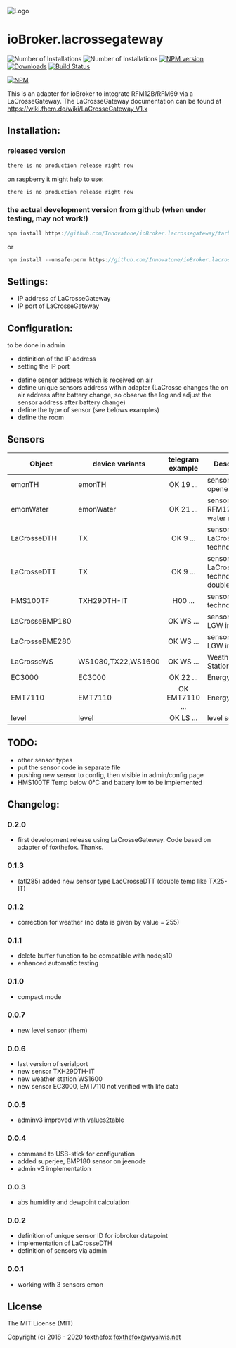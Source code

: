 ![Logo](admin/jeelab_logo.png)
# ioBroker.lacrossegateway
![Number of Installations](http://iobroker.live/badges/lacrossegateway-installed.svg) ![Number of Installations](http://iobroker.live/badges/lacrossegateway-stable.svg) [![NPM version](http://img.shields.io/npm/v/iobroker.lacrossegateway.svg)](https://www.npmjs.com/package/iobroker.lacrossegateway)
[![Downloads](https://img.shields.io/npm/dm/iobroker.lacrossegateway.svg)](https://www.npmjs.com/package/iobroker.lacrossegateway)
[![Build Status](https://travis-ci.org/foxthefox/ioBroker.lacrossegateway.svg?branch=master)](https://travis-ci.org/foxthefox/ioBroker.lacrossegateway)

[![NPM](https://nodei.co/npm/iobroker.lacrossegateway.png?downloads=true)](https://nodei.co/npm/iobroker.lacrossegateway/)

This is an adapter for ioBroker to integrate RFM12B/RFM69 via a LaCrosseGateway.
The LaCrosseGateway documentation can be found at https://wiki.fhem.de/wiki/LaCrosseGateway_V1.x

## Installation:
### released version
```javascript
there is no production release right now
```
on raspberry it might help to use:
```javascript
there is no production release right now
 ```
### the actual development version from github (when under testing, may not work!)
```javascript
npm install https://github.com/Innovatone/ioBroker.lacrossegateway/tarball/master --production
```
or
```javascript
npm install --unsafe-perm https://github.com/Innovatone/ioBroker.lacrossegateway/tarball/master --production
```
## Settings:
- IP address of LaCrosseGateway
- IP port of LaCrosseGateway

## Configuration:
to be done in admin
* definition of the IP address
* setting the IP port
- define sensor address which is received on air
- define unique sensors address within adapter (LaCrosse changes the on air address after battery change, so observe the log and adjust the sensor address after battery change)
- define the type of sensor (see belows examples)
- define the room

## Sensors
|Object|device variants|telegram example|Description|
|--------|-------|:-:|--------|
|emonTH|emonTH|OK 19 ...|sensor from openenergy.org|
|emonWater|emonWater|OK 21 ... |sensor with RFM12B for water metering|
|LaCrosseDTH |TX|OK 9 ... |sensors from LaCrosse, technoline|
|LaCrosseDTT |TX|OK 9 ... |sensors from LaCrosse, technoline double temp|
|HMS100TF |TXH29DTH-IT|H00 ... |sensors technoline|
|LaCrosseBMP180||OK WS ... |sensor mod, LGW internal|
|LaCrosseBME280||OK WS ... |sensor mod, LGW internal|
|LaCrosseWS|WS1080,TX22,WS1600|OK WS ... |Weather Station|
|EC3000|EC3000|OK 22 ... |Energy Meter|
|EMT7110|EMT7110|OK EMT7110 ... |Energy Meter|
|level|level|OK LS ... |level sensor|

## TODO:
* other sensor types
* put the sensor code in separate file
* pushing new sensor to config, then visible in admin/config page
* HMS100TF Temp below 0°C and battery low to be implemented


## Changelog:
### 0.2.0
* first development release using LaCrosseGateway. Code based on adapter of foxthefox. Thanks.

### 0.1.3
* (atl285) added new sensor type LacCrosseDTT (double temp like TX25-IT)

### 0.1.2
* correction for weather (no data is given by value = 255)

### 0.1.1
* delete buffer function to be compatible with nodejs10
* enhanced automatic testing

### 0.1.0
* compact mode

### 0.0.7
* new level sensor (fhem)

### 0.0.6
* last version of serialport
* new sensor TXH29DTH-IT
* new weather station WS1600
* new sensor EC3000, EMT7110 not verified with life data

### 0.0.5
* adminv3 improved with values2table

### 0.0.4
* command to USB-stick for configuration
* added superjee, BMP180 sensor on jeenode
* admin v3 implementation

### 0.0.3
* abs humidity and dewpoint calculation

### 0.0.2
* definition of unique sensor ID for iobroker datapoint
* implementation of LaCrosseDTH
* definition of sensors via admin

### 0.0.1
* working with 3 sensors emon

## License

The MIT License (MIT)

Copyright (c) 2018 - 2020 foxthefox <foxthefox@wysiwis.net>
